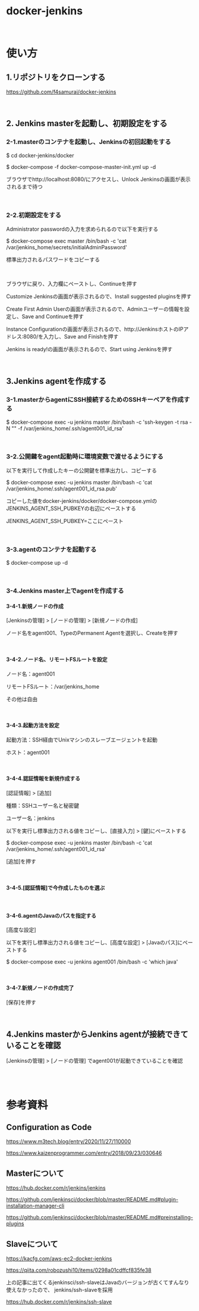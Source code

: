 # docker-jenkins
<br>

# 使い方

## 1.リポジトリをクローンする

https://github.com/f4samurai/docker-jenkins 

<br>

## 2. Jenkins masterを起動し、初期設定をする

### 2-1.masterのコンテナを起動し、Jenkinsの初回起動をする

$ cd docker-jenkins/docker

$ docker-compose -f docker-compose-master-init.yml up -d

ブラウザでhttp://localhost:8080/にアクセスし、Unlock Jenkinsの画面が表示されるまで待つ

<br>

### 2-2.初期設定をする

Administrator passwordの入力を求められるので以下を実行する

$ docker-compose exec master /bin/bash -c 'cat /var/jenkins_home/secrets/initialAdminPassword'

標準出力されるパスワードをコピーする

<br>

ブラウザに戻り、入力欄にペーストし、Continueを押す

Customize Jenkinsの画面が表示されるので、Install suggested pluginsを押す

Create First Admin Userの画面が表示されるので、Adminユーザーの情報を設定し、Save and Continueを押す

Instance Configurationの画面が表示されるので、http://JenkinsホストのIPアドレス:8080/を入力し、Save and Finishを押す

Jenkins is ready!の画面が表示されるので、Start using Jenkinsを押す

<br>

## 3.Jenkins agentを作成する

### 3-1.masterからagentにSSH接続するためのSSHキーペアを作成する

$ docker-compose exec -u jenkins master /bin/bash -c 'ssh-keygen -t rsa -N "" -f /var/jenkins_home/.ssh/agent001_id_rsa'

<br>

### 3-2.公開鍵をagent起動時に環境変数で渡せるようにする

以下を実行して作成したキーの公開鍵を標準出力し、コピーする

$ docker-compose exec -u jenkins master /bin/bash -c 'cat /var/jenkins_home/.ssh/agent001_id_rsa.pub'

コピーした値をdocker-jenkins/docker/docker-compose.ymlのJENKINS_AGENT_SSH_PUBKEYの右辺にペーストする

JENKINS_AGENT_SSH_PUBKEY=ここにペースト

<br>

### 3-3.agentのコンテナを起動する

$ docker-compose up -d

<br>

### 3-4.Jenkins master上でagentを作成する

#### 3-4-1.新規ノードの作成

[Jenkinsの管理] > [ノードの管理] > [新規ノードの作成]

ノード名をagent001、TypeのPermanent Agentを選択し、Createを押す

<br>

#### 3-4-2.ノード名、リモートFSルートを設定

ノード名：agent001

リモートFSルート：/var/jenkins_home

その他は自由

<br>

#### 3-4-3.起動方法を設定

起動方法：SSH経由でUnixマシンのスレーブエージェントを起動

ホスト：agent001

<br>

#### 3-4-4.認証情報を新規作成する

[認証情報] > [追加]

種類：SSHユーザー名と秘密鍵

ユーザー名：jenkins

以下を実行し標準出力される値をコピーし、[直接入力] > [鍵]にペーストする

$ docker-compose exec -u jenkins master /bin/bash -c 'cat /var/jenkins_home/.ssh/agent001_id_rsa' 

[追加]を押す

<br>

#### 3-4-5.[認証情報]で今作成したものを選ぶ

<br>

#### 3-4-6.agentのJavaのパスを指定する

[高度な設定] 

以下を実行し標準出力される値をコピーし、[高度な設定] > [Javaのパス]にペーストする

$ docker-compose exec -u jenkins agent001 /bin/bash -c 'which java'  

<br>

#### 3-4-7.新規ノードの作成完了

[保存]を押す

<br>

## 4.Jenkins masterからJenkins agentが接続できていることを確認

[Jenkinsの管理] > [ノードの管理] でagent001が起動できていることを確認

<br>
<br>

# 参考資料

## Configuration as Code

https://www.m3tech.blog/entry/2020/11/27/110000 

https://www.kaizenprogrammer.com/entry/2018/09/23/030646 

## Masterについて

https://hub.docker.com/r/jenkins/jenkins

https://github.com/jenkinsci/docker/blob/master/README.md#plugin-installation-manager-cli 

https://github.com/jenkinsci/docker/blob/master/README.md#preinstalling-plugins

## Slaveについて

https://kacfg.com/aws-ec2-docker-jenkins 

https://qiita.com/robozushi10/items/0298a01cdffcf835fe38 

上の記事に出てくるjenkinsci/ssh-slaveはJavaのバージョンが古くてすんなり使えなかったので、
jenkins/ssh-slaveを採用

https://hub.docker.com/r/jenkins/ssh-slave
